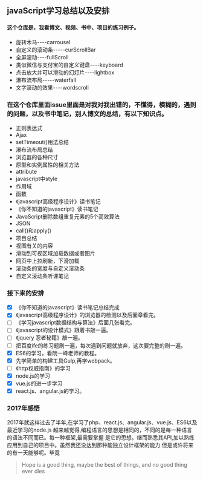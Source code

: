 ## javaScript学习总结以及安排

#### 这个仓库是，我看博文、视频、书中、项目的练习例子。

* 旋转木马----carrousel
* 自定义的滚动条-----curScrollBar
* 全屏滚动----fullScroll
* 类似微信与支付宝的自定义键盘----keyboard
* 点击放大并可以滑动的幻灯片----lightbox
* 瀑布流布局-----waterfall
* 文字滚动的效果----wordscroll


### 在这个仓库里面issue里面是对我对我出错的，不懂得，模糊的，遇到的问题，以及书中笔记，别人博文的总结，有以下知识点。

* 正则表达式
* Ajax
* setTimeout()用法总结
* 瀑布流布局总结
* 浏览器的各种尺寸
* 原型和实例属性的相关方法
* attribute
* javascript中style
* 作用域
* 函数
* 《javascript高级程序设计》读书笔记
* 《你不知道的javascript》读书笔记
* JavaScript删除数组重复元素的5个高效算法
* JSON
* call()和apply()
* 项目总结
* 视图有关的内容
* 滑动到可视区域加载数据或者图片
* 网页中上拉刷新，下滑加载
* 滚动条的宽度与自定义滚动条
* 自定义滚动条听课笔记
  
  
### 接下来的安排

- [x] 《你不知道的javascript》读书笔记总结完成
- [x] 《javascript高级程序设计》的浏览器的检测以及后面章看完。
- [ ] 《学习javascript数据结构与算法》后面几张看完。
- [ ] 《javascript的设计模式》跟着书敲一遍。
- [ ] 《jquery 忍者秘籍》敲一遍。
- [ ] 把百度ife的练习题刷一遍，每次遇到问题就放弃，这次要完整的刷一遍。
- [x] ES6的学习，看阮一峰老师的教程。
- [x] 先学简单的构建工具Gulp,再学webpack。
- [ ] 《http权威指南》的学习
- [x] node.js的学习
- [x] vue.js的进一步学习
- [x] react.js、angular.js的学习。

### 2017年感悟

2017年就这样过去了半年,在学习了php、react.js、angular.js、vue.js、ES6以及最近学习的node.js
越来越觉得,编程语言的思想是相同的，不同的是每一种语言的语法不同而已。每一种框架,最需要掌握
是它的思想。继而熟悉其API,加以熟练应用到自己的项目中。虽然我还没达到那种能独立设计框架的能力
但是或许将来的有一天能够呢。毕竟

> Hope is a good thing, maybe the best of things, and no good thing ever dies
